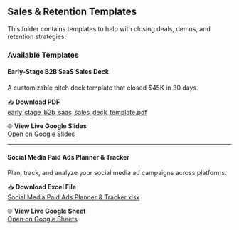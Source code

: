 ## Sales & Retention Templates

This folder contains templates to help with closing deals, demos, and retention strategies.

### Available Templates

#### Early-Stage B2B SaaS Sales Deck

A customizable pitch deck template that closed $45K in 30 days.

📥 **Download PDF**  
[early_stage_b2b_saas_sales_deck_template.pdf](./early_stage_b2b_saas_sales_deck_template.pdf)

🌐 **View Live Google Slides**  
[Open on Google Slides](https://drive.google.com/file/d/15SN3-JTSsKvUZ2gde2rGjcMApfYyd_c0/view?usp=sharing)

---

#### Social Media Paid Ads Planner & Tracker

Plan, track, and analyze your social media ad campaigns across platforms.

📥 **Download Excel File**  
[Social Media Paid Ads Planner & Tracker.xlsx](./Social%20Media%20Paid%20Ads%20Planner%20%26%20Tracker.xlsx)

🌐 **View Live Google Sheet**  
[Open on Google Sheets](https://docs.google.com/spreadsheets/d/1H3kAXZ0i4i6fUow8smWHC5XR9RQfVRElF0gPW47eYzA/edit?usp=sharing)
